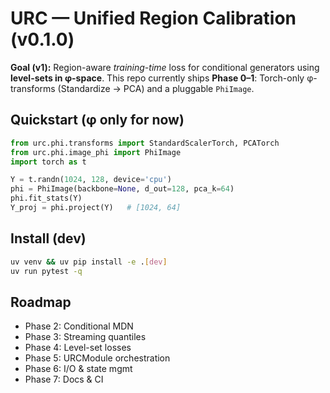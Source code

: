 # URC — Unified Region Calibration (v0.1.0)

**Goal (v1):** Region-aware *training-time* loss for conditional generators using **level-sets in φ-space**.
This repo currently ships **Phase 0–1**: Torch-only φ-transforms (Standardize → PCA) and a pluggable `PhiImage`.

## Quickstart (φ only for now)
```python
from urc.phi.transforms import StandardScalerTorch, PCATorch
from urc.phi.image_phi import PhiImage
import torch as t

Y = t.randn(1024, 128, device='cpu')
phi = PhiImage(backbone=None, d_out=128, pca_k=64)
phi.fit_stats(Y)
Y_proj = phi.project(Y)   # [1024, 64]
```

## Install (dev)
```bash
uv venv && uv pip install -e .[dev]
uv run pytest -q
```

## Roadmap
- Phase 2: Conditional MDN
- Phase 3: Streaming quantiles
- Phase 4: Level-set losses
- Phase 5: URCModule orchestration
- Phase 6: I/O & state mgmt
- Phase 7: Docs & CI
```
